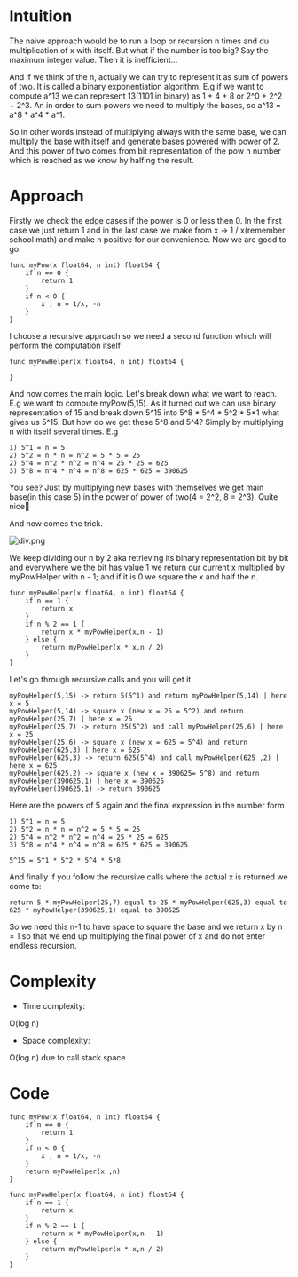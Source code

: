 # Intuition
<!-- Describe your first thoughts on how to solve this problem. -->

The naive approach would be to run a loop or recursion n times and du multiplication of x with itself. But what if the number is too big? Say the maximum integer value. Then it is inefficient...

And if we think of the n, actually we can try to represent it as sum of powers of two. It is called a binary exponentiation algorithm. E.g if we want to compute a^13 we can represent 13(1101 in binary)
as 1 + 4 + 8 or 2^0 + 2^2 + 2^3. An in order to sum powers we need to multiply the bases, so a^13 = a^8 * a^4 * a^1.

So in other words instead of multiplying always with the same base, we can multiply the base with itself and generate bases powered with power of 2. And this power of two comes from bit representation of the pow n number which is reached as we know by halfing the result.

# Approach
<!-- Describe your approach to solving the problem. -->

Firstly we check the edge cases if the power is 0 or less then 0. In the first case we just return 1 and in the last case we make from x -> 1 / x(remember school math) and make n positive for our convenience. Now we are good to go.

```
func myPow(x float64, n int) float64 {
	if n == 0 {
		return 1
	}
	if n < 0 {
		x , n = 1/x, -n
	}
}
```

I choose a recursive approach so we need a second function which will perform the computation itself

```
func myPowHelper(x float64, n int) float64 {
	
}
```

And now comes the main logic. Let's break down what we want to reach. E.g we want to compute myPow(5,15). As it turned out we can use binary representation of 15 and break down 5^15 into 5^8 * 5^4 * 5^2 * 5*1 what gives us 5^15. But how do we get these 5^8 and 5^4? Simply by multiplying n with itself several times. E.g

```
1) 5^1 = n = 5
2) 5^2 = n * n = n^2 = 5 * 5 = 25
2) 5^4 = n^2 * n^2 = n^4 = 25 * 25 = 625
3) 5^8 = n^4 * n^4 = n^8 = 625 * 625 = 390625
```

You see? Just by multiplying new bases with themselves we get main base(in this case 5) in the power of power of two(4 = 2^2, 8 = 2^3). Quite nice🙂 

And now comes the trick.

![div.png](https://assets.leetcode.com/users/images/80d46a82-6bf4-4294-a1fd-02f121c01244_1696246953.3988662.png)

We keep dividing our n by 2 aka retrieving its binary representation bit by bit and everywhere we the bit has value 1 we return our current x multiplied by myPowHelper with n - 1; and if it is 0 we square the x and half the n.

```
func myPowHelper(x float64, n int) float64 {
	if n == 1 {
		return x
	}
	if n % 2 == 1 {
		return x * myPowHelper(x,n - 1)
	} else {
		return myPowHelper(x * x,n / 2)
	}
}
```

Let's go through recursive calls and you will get it

```
myPowHelper(5,15) -> return 5(5^1) and return myPowHelper(5,14) | here x = 5 
myPowHelper(5,14) -> square x (new x = 25 = 5^2) and return myPowHelper(25,7) | here x = 25 
myPowHelper(25,7) -> return 25(5^2) and call myPowHelper(25,6) | here x = 25
myPowHelper(25,6) -> square x (new x = 625 = 5^4) and return myPowHelper(625,3) | here x = 625
myPowHelper(625,3) -> return 625(5^4) and call myPowHelper(625 ,2) | here x = 625
myPowHelper(625,2) -> square x (new x = 390625= 5^8) and return myPowHelper(390625,1) | here x = 390625
myPowHelper(390625,1) -> return 390625
```

Here are the powers of 5 again and the final expression in the number form

```
1) 5^1 = n = 5
2) 5^2 = n * n = n^2 = 5 * 5 = 25
2) 5^4 = n^2 * n^2 = n^4 = 25 * 25 = 625
3) 5^8 = n^4 * n^4 = n^8 = 625 * 625 = 390625

5^15 = 5^1 * 5^2 * 5^4 * 5*8
```

And finally if you follow the recursive calls where the actual x is returned we come to:

```
return 5 * myPowHelper(25,7) equal to 25 * myPowHelper(625,3) equal to 625 * myPowHelper(390625,1) equal to 390625
```

So we need this n-1 to have space to square the base and we return x by n = 1 so that we end up multiplying the final power of x and do not enter endless recursion.

# Complexity
- Time complexity:
<!-- Add your time complexity here, e.g. $$O(n)$$ -->

O(log n)

- Space complexity:
<!-- Add your space complexity here, e.g. $$O(n)$$ -->

O(log n) due to call stack space

# Code
```
func myPow(x float64, n int) float64 {
	if n == 0 {
		return 1
	}
	if n < 0 {
		x , n = 1/x, -n
	}
	return myPowHelper(x ,n)
}

func myPowHelper(x float64, n int) float64 {
	if n == 1 {
		return x
	}
	if n % 2 == 1 {
		return x * myPowHelper(x,n - 1)
	} else {
		return myPowHelper(x * x,n / 2)
	}
}
```